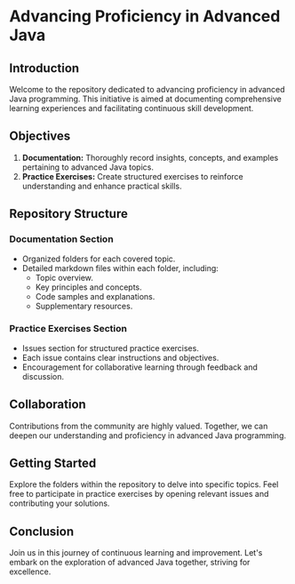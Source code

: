 # Advancing Proficiency in Advanced Java

## Introduction
Welcome to the repository dedicated to advancing proficiency in advanced Java programming. This initiative is aimed at documenting comprehensive learning experiences and facilitating continuous skill development.

## Objectives
1. **Documentation:** Thoroughly record insights, concepts, and examples pertaining to advanced Java topics.
2. **Practice Exercises:** Create structured exercises to reinforce understanding and enhance practical skills.

## Repository Structure
### Documentation Section
- Organized folders for each covered topic.
- Detailed markdown files within each folder, including:
  - Topic overview.
  - Key principles and concepts.
  - Code samples and explanations.
  - Supplementary resources.

### Practice Exercises Section
- Issues section for structured practice exercises.
- Each issue contains clear instructions and objectives.
- Encouragement for collaborative learning through feedback and discussion.

## Collaboration
Contributions from the community are highly valued. Together, we can deepen our understanding and proficiency in advanced Java programming.

## Getting Started
Explore the folders within the repository to delve into specific topics. Feel free to participate in practice exercises by opening relevant issues and contributing your solutions.

## Conclusion
Join us in this journey of continuous learning and improvement. Let's embark on the exploration of advanced Java together, striving for excellence.
